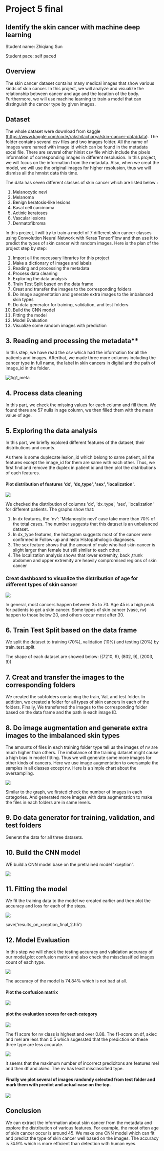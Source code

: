 # **Project 5 final**

## Identify the skin cancer with machine deep learning

Student name: Zhiqiang Sun

Student pace: self paced

## **Overview**
The skin cancer dataset contains many medical images that show various kinds of skin cancer. In this project, we will analyze and visualize the relationship between cancer and age and the location of the body. Furthermore, we will use machine learning to train a model that can distinguish the cancer type by given images. 

## **Dataset**
The whole dataset were download from kaggle (https://www.kaggle.com/code/rakshitacharya/skin-cancer-data/data). The folder contains several csv files and two images folder. All the name of images were named with image id which can be found in the metadata excel file. There are several other hinist csv file which include the pixels information of corresponding images in different resolusion. In this project, we will focus on the information from the metadata. Also, when we creat the model, we will use the original images for higher resolusion, thus we will dismiss all the hmnist data this time. 

The data has seven different classes of skin cancer which are listed below :
1. Melanocytic nevi
2. Melanoma
3. Benign keratosis-like lesions
4. Basal cell carcinoma
5. Actinic keratoses
6. Vascular lesions
7. Dermatofibroma

In this project, I will try to train a model of 7 different skin cancer classes using Convolution Neural Network with Keras TensorFlow and then use it to predict the types of skin cancer with random images.
Here is the plan of the project step by step:



1. Import all the necessary libraries for this project
2. Make a dictionary of images and labels
3. Reading and processing the metadata
4. Process data cleaning
5. Exploring the data analysis
6. Train Test Split based on the data frame 
7. Creat and transfer the images to the corresponding folders 
8. Do image augmentation and generate extra images to the imbalanced skin types
9. Do data generator for training, validation, and test folders
10. Build the CNN model
11. Fitting the model
12. Model Evaluation
13. Visualize some random images with prediction



## 3. Reading and processing the metadata**
In this step, we have read the csv which had the information for all the patients and images. Afterthat, we made three more columns including the cancer type in full name, the label in skin cancers in digital and the path of image_id in the folder.


![fig1_meta](https://raw.githubusercontent.com/sachenl/project5/main/images/fig1_meta.png)

## **4. Process data cleaning**
In this part, we check the missing values for each column and fill them. We found there are 57 nulls in age column, we then filled them with the mean value of age.


## **5. Exploring the data analysis**
In this part, we briefly explored different features of the dataset, their distributions and counts.

As there is some duplecate lesion_id which belong to same patient, all the features except the image_id for them are same with each other.  Thus, we first find and remove the duplex in patient id  and then plot the distributions of each features.

#### Plot distribution of features 'dx', 'dx_type',  'sex', 'localization'.



![](https://raw.githubusercontent.com/sachenl/project5/main/images/fig5.png)

We checked the distribution of columns 'dx', 'dx_type',  'sex', 'localization' for different patients. The graphs show that:
1. In dx features, the 'nv': 'Melanocytic nevi' case take more than 70% of the total cases. The number suggests that this dataset is an unbalanced dataset.
2. In dx_type features, the histogram suggests most of the cancer were confirmed in Follow-up and histo Histopathologic diagnoses.
3. The sex feature shows that the amount of male who had skin cancer is slight larger than female but still similar to each other.
4. The localization analysis shows that  lower extremity, back ,trunk abdomen and upper extremity are heavily compromised regions of skin cancer



### Creat dashboard to visualize the distribution of age for different types of skin cancer
![](https://raw.githubusercontent.com/sachenl/project5/main/images/ezgif.com-gif-maker.gif)


In general, most cancers happen between 35 to 70.  Age 45 is a high peak for patients to get a skin cancer.  Some types of skin cancer (vasc, nv) happen to those below 20, and others occur most after 30.


## 6. Train Test Split based on the data frame
We split the dataset to training (70%), validation (10%) and testing (20%) by train_test_split.

The shape of each dataset are showed below:
((7210, 9), (802, 9), (2003, 9))


## 7. Creat and transfer the images to the corresponding folders
We created the subfolders containing the train, Val, and test folder. In addition, we created a folder for all types of skin cancers in each of the folders. Finally, We transferred the images to the corresponding folder based on the data frame and the path in each image ID.


##  8. Do image augmentation and generate extra images to the imbalanced skin types

The amounts of files in each training folder type tell us the images of nv are much higher than others. The imbalance of the training dataset might cause a high bias in model fitting. Thus we will generate some more images for other kinds of cancers. Here we use image augmentation to oversample the samples in all classes except nv. Here is a simple chart about the oversampling.

![](https://raw.githubusercontent.com/sachenl/project5/main/images/oversampling.png)



Similar to the graph, we firsted check the number of images in each categories. And generated more images with data augmentation to make the files in each folders are in same levels.


## **9. Do data generator for training, validation, and test folders**

Generat the data for all three datasets.


##  10. Build the CNN model

WE build a CNN model base on the pretrained model 'xception'.



![](https://raw.githubusercontent.com/sachenl/project5/main/images/fig9.png)

## **11. Fitting the model**
We fit the training data to the model we created earlier and then plot the accuracy and loss for each of the steps.

![](https://raw.githubusercontent.com/sachenl/project5/main/images/fig11.png)


save('results_on_xception_final_2.h5')

## **12. Model Evaluation**
In this step we will check the testing accuracy and validation accuracy of our model,plot confusion matrix and also check the missclassified images count of each type.



![](https://raw.githubusercontent.com/sachenl/project5/main/images/fig12.png)


The accuracy of the model is 74.84% which is not bad at all.

#### Plot the confusion matrix
![](https://raw.githubusercontent.com/sachenl/project5/main/images/fig14.png)

#### plot the evaluation scores for each category
![](https://raw.githubusercontent.com/sachenl/project5/main/images/fig15.png)

The f1 score for nv class is highest and over 0.88. The f1-score on df, akiec and mel are less than 0.5 which sugessted that the prediction on these three type are less accurate.


![](https://raw.githubusercontent.com/sachenl/project5/main/images/fig16.png)

It seems that the maximum number of incorrect predicitons are features mel and then df and akiec. The nv has least misclassified type. 


#### Finally we plot several of images randomly selected from test folder and mark them with predict and actual case on the top. 
![](https://raw.githubusercontent.com/sachenl/project5/main/images/fig17.png)

## **Conclusion**

We can extract the information about skin cancer from the metadata and explore the distribution of various features. For example, the most often age of skin cancer occur is around 45.
We make one CNN model which can fit and predict the type of skin cancer well based on the images. The accuracy is 74.9% which is more efficient than detection with human eyes.
